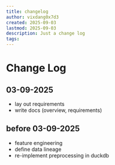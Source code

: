 ```yaml
---
title: changelog
author: vixdang0x7d3
created: 2025-09-03
lastmod: 2025-09-03
description: Just a change log 
tags:
---
```


# Change Log

03-09-2025
--
- lay out requirements
- write docs (overview, requirements)

before 03-09-2025
--
- feature engineering
- define data lineage
- re-implement preprocessing in duckdb


